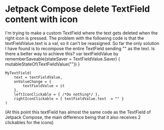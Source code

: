 
# Jetpack Compose delete TextField content with icon

I'm trying to make a custom TextField where the text gets deleted when the right icon is pressed. The problem with the following code is that the textFieldValue.text is a val, so it can't be reassigned.
So far the only solution I have found is to recompose the entire TextField sending "" as the text. Is there a better way to achieve this?
var textFieldValue by rememberSaveable(stateSaver = TextFieldValue.Saver)
    { mutableStateOf(TextFieldValue("")) }

    MyTextField(
        text = textFieldValue,
        onValueChange = {
            textFieldValue = it
        },
        leftIconClickable = { /*Do nothing*/ },
        rightIconClickable = { textFieldValue.text  = "" }
    )

(At this point this textField has almost the same code as the TextField of Jetpack Compose, the main difference being that it also receives 2 clickables for the icons)

        